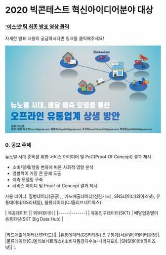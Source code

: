 # 2020 빅콘테스트 혁신아이디어분야 대상

### ['이스탯'팀 최종 발표 영상 클릭][presentation-link]  

자세한 발표 내용이 궁금하시다면 링크를 클릭해주세요!

![image-1](./Image/1.jpg)

### 0. 공모 주제

뉴노멀 시대 준비를 위한 서비스 아이디어 및 PoC(Proof Of Concept) 결과 제시

* 소비/경제/행동 변화에 따른 사회적 영향 분석 
* 영향력이 가장 큰 문제 도출
* 예측 모델링 구축
* 서비스 아이디 및 Proof of Concept 결과 제시

사용 데이터: 질병데이터(공공), , 카드매출데이터(신한카드), SNS데이터(와이즈넛), 유통데이터(GS리테일), 물류데이터(CJ올리브네트웍스)
<br>

| 제공데이터 || 외부데이터 | 
|------|-------| 
| 유동인구데이터(SKT) | 배달업종별이용통화량(SKT Big Data Hub) | 


<br>
|카드매출데이터(신한카드)||. 
|유통데이터(GS리테일)|인구통계(서울열린데이터광장)|. 
|물류데이터(CJ올리브네트웍스)|소비자동향지수(e-나라지표)|. 
|SNS데이터(와이즈넛)| |. 




[presentation-link]: https://youtu.be/32Y5Vtngc-Y?t=5131
